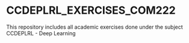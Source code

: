 # CCDEPLRL_EXERCISES_COM222
This repository includes all academic exercises done under the subject CCDEPLRL - Deep Learning
